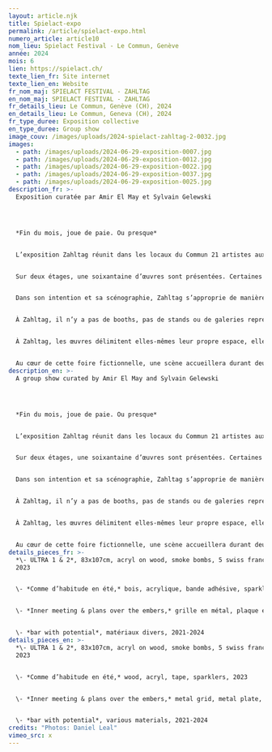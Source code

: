 ```yaml
---
layout: article.njk
title: Spielact-expo
permalink: /article/spielact-expo.html
numero_article: article10
nom_lieu: Spielact Festival - Le Commun, Genève
année: 2024
mois: 6
lien: https://spielact.ch/
texte_lien_fr: Site internet
texte_lien_en: Website
fr_nom_maj: SPIELACT FESTIVAL - ZAHLTAG
en_nom_maj: SPIELACT FESTIVAL - ZAHLTAG
fr_details_lieu: Le Commun, Genève (CH), 2024
en_details_lieu: Le Commun, Geneva (CH), 2024
fr_type_duree: Exposition collective
en_type_duree: Group show
image_couv: /images/uploads/2024-spielact-zahltag-2-0032.jpg
images:
  - path: /images/uploads/2024-06-29-exposition-0007.jpg
  - path: /images/uploads/2024-06-29-exposition-0012.jpg
  - path: /images/uploads/2024-06-29-exposition-0022.jpg
  - path: /images/uploads/2024-06-29-exposition-0037.jpg
  - path: /images/uploads/2024-06-29-exposition-0025.jpg
description_fr: >-
  Exposition curatée par Amir El May et Sylvain Gelewski




  *Fin du mois, joue de paie. Ou presque*


  L’exposition Zahltag réunit dans les locaux du Commun 21 artistes aux pratiques et parcours variés, du 19 au 29 juin. Le titre fait référence, en allemand, à l’expression commune «c’est jour de paie». Il interroge directement le statut de l’artiste et la nature du travail artistique, un domaine où ce sont plutôt l’irrégularité des revenus et l’absence de salaire qui sont monnaie courante.


  Sur deux étages, une soixantaine d’œuvres sont présentées. Certaines appréhendent ce sujet de manière plus ou moins immédiate, à travers leurs propos, formes, sujets, matières ou encore leurs références et métaphores, d’autres laissent place à plusieurs interprétations possibles.


  Dans son intention et sa scénographie, Zahltag s’approprie de manière ludique et observatrice le concept de foire, un type d’événement emblématique du marché de l’art, et propose au public de se plonger dans l’ambiance d’une foire d’art contemporain imaginaire ou fantasmée.


  À Zahltag, il n’y a pas de booths, pas de stands ou de galeries représentant les artistes, ni d’espace VIP. Pas non plus de billet d’entrée, ni prix décernés, tandis que les œuvres ne sont pas mises à la vente.


  À Zahltag, les œuvres délimitent elles-mêmes leur propre espace, elles dialoguent souvent et prennent parfois sens ensemble. Leur valeur n’est pas fixée en termes monétaires mais par leur singularité et leur pertinence, à travers le regard des visiteur·euse·x·s.


  Au cœur de cette foire fictionnelle, une scène accueillera durant deux jours une série de discussions : elles offriront un éclairage sur les enjeux liés à l’exposition et à la thématique du travail de l’art, fil rouge de la 6e édition de Spielact.
description_en: >-
  A group show curated by Amir El May and Sylvain Gelewski




  *Fin du mois, joue de paie. Ou presque*


  L’exposition Zahltag réunit dans les locaux du Commun 21 artistes aux pratiques et parcours variés, du 19 au 29 juin. Le titre fait référence, en allemand, à l’expression commune «c’est jour de paie». Il interroge directement le statut de l’artiste et la nature du travail artistique, un domaine où ce sont plutôt l’irrégularité des revenus et l’absence de salaire qui sont monnaie courante.


  Sur deux étages, une soixantaine d’œuvres sont présentées. Certaines appréhendent ce sujet de manière plus ou moins immédiate, à travers leurs propos, formes, sujets, matières ou encore leurs références et métaphores, d’autres laissent place à plusieurs interprétations possibles.


  Dans son intention et sa scénographie, Zahltag s’approprie de manière ludique et observatrice le concept de foire, un type d’événement emblématique du marché de l’art, et propose au public de se plonger dans l’ambiance d’une foire d’art contemporain imaginaire ou fantasmée.


  À Zahltag, il n’y a pas de booths, pas de stands ou de galeries représentant les artistes, ni d’espace VIP. Pas non plus de billet d’entrée, ni prix décernés, tandis que les œuvres ne sont pas mises à la vente.


  À Zahltag, les œuvres délimitent elles-mêmes leur propre espace, elles dialoguent souvent et prennent parfois sens ensemble. Leur valeur n’est pas fixée en termes monétaires mais par leur singularité et leur pertinence, à travers le regard des visiteur·euse·x·s.


  Au cœur de cette foire fictionnelle, une scène accueillera durant deux jours une série de discussions : elles offriront un éclairage sur les enjeux liés à l’exposition et à la thématique du travail de l’art, fil rouge de la 6e édition de Spielact.
details_pieces_fr: >-
  *\- ULTRA 1 & 2*, 83x107cm, acryl on wood, smoke bombs, 5 swiss francs cents,
  2023


  \- *Comme d’habitude en été,* bois, acrylique, bande adhésive, sparklers, 2023


  \- *Inner meeting & plans over the embers,* grille en métal, plaque en métal, crayon & lettraset sur papier, 2022


  \- *bar with potential*, matériaux divers, 2021-2024
details_pieces_en: >-
  *\- ULTRA 1 & 2*, 83x107cm, acryl on wood, smoke bombs, 5 swiss francs cents,
  2023


  \- *Comme d’habitude en été,* wood, acryl, tape, sparklers, 2023


  \- *Inner meeting & plans over the embers,* metal grid, metal plate, pencil & dry transfer on paper, 2022


  \- *bar with potential*, various materials, 2021-2024
credits: "Photos: Daniel Leal"
vimeo_src: x
---
```

